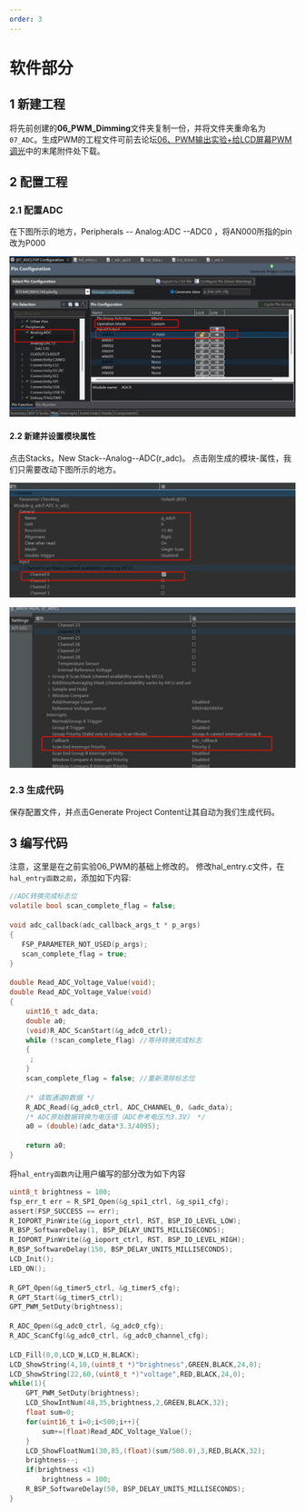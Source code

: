 ```yaml
---
order: 3
---
```

# 软件部分
## 1 新建工程
将先前创建的**06_PWM_Dimming**文件夹复制一份，并将文件夹重命名为`07_ADC`。生成PWM的工程文件可前去论坛[06、PWM输出实验+给LCD屏幕PWM调光](https://bbs.elecfans.com/jishu_2469588_1_1.html)中的末尾附件处下载。

## 2 配置工程
### 2.1 配置ADC
在下图所示的地方，Peripherals -- Analog:ADC --ADC0 ，将AN000所指的pin改为P000

![alt text](images/配置ADCpin.jpg)

#### 2.2 新建并设置模块属性
点击Stacks，New Stack--Analog--ADC(r_adc)。
点击刚生成的模块-属性，我们只需要改动下图所示的地方。

![alt text](images/adc属性1.jpg)

![alt text](images/adc属性2.jpg)

### 2.3 生成代码
保存配置文件，并点击Generate Project Content让其自动为我们生成代码。

## 3 编写代码
注意，这里是在之前实验06_PWM的基础上修改的。
修改hal_entry.c文件，在`hal_entry函数之前`，添加如下内容:
```c
//ADC转换完成标志位
volatile bool scan_complete_flag = false;

void adc_callback(adc_callback_args_t * p_args)
{
   FSP_PARAMETER_NOT_USED(p_args);
   scan_complete_flag = true;
}

double Read_ADC_Voltage_Value(void);
double Read_ADC_Voltage_Value(void)
{
    uint16_t adc_data;
    double a0;
    (void)R_ADC_ScanStart(&g_adc0_ctrl);
    while (!scan_complete_flag) //等待转换完成标志
    {
     ;
    }
    scan_complete_flag = false; //重新清除标志位

    /* 读取通道0数据 */
    R_ADC_Read(&g_adc0_ctrl, ADC_CHANNEL_0, &adc_data);
    /* ADC原始数据转换为电压值（ADC参考电压为3.3V） */
    a0 = (double)(adc_data*3.3/4095);

    return a0;
}
```

将`hal_entry函数内`让用户编写的部分改为如下内容
```c
uint8_t brightness = 100;
fsp_err_t err = R_SPI_Open(&g_spi1_ctrl, &g_spi1_cfg);
assert(FSP_SUCCESS == err);
R_IOPORT_PinWrite(&g_ioport_ctrl, RST, BSP_IO_LEVEL_LOW);
R_BSP_SoftwareDelay(1, BSP_DELAY_UNITS_MILLISECONDS);
R_IOPORT_PinWrite(&g_ioport_ctrl, RST, BSP_IO_LEVEL_HIGH);
R_BSP_SoftwareDelay(150, BSP_DELAY_UNITS_MILLISECONDS);
LCD_Init();
LED_ON();

R_GPT_Open(&g_timer5_ctrl, &g_timer5_cfg);
R_GPT_Start(&g_timer5_ctrl);
GPT_PWM_SetDuty(brightness);

R_ADC_Open(&g_adc0_ctrl, &g_adc0_cfg);
R_ADC_ScanCfg(&g_adc0_ctrl, &g_adc0_channel_cfg);

LCD_Fill(0,0,LCD_W,LCD_H,BLACK);
LCD_ShowString(4,10,(uint8_t *)"brightness",GREEN,BLACK,24,0);
LCD_ShowString(22,60,(uint8_t *)"voltage",RED,BLACK,24,0);
while(1){
    GPT_PWM_SetDuty(brightness);
    LCD_ShowIntNum(48,35,brightness,2,GREEN,BLACK,32);
    float sum=0;
    for(uint16_t i=0;i<500;i++){
        sum+=(float)Read_ADC_Voltage_Value();
    }
    LCD_ShowFloatNum1(30,85,(float)(sum/500.0),3,RED,BLACK,32);
    brightness--;
    if(brightness <1)
        brightness = 100;
    R_BSP_SoftwareDelay(50, BSP_DELAY_UNITS_MILLISECONDS);
}
```